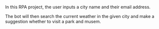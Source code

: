 In this RPA project, the user inputs a city name and their email address.

The bot will then search the current weather in the given city and make a suggestion whether to visit a park and musem.

